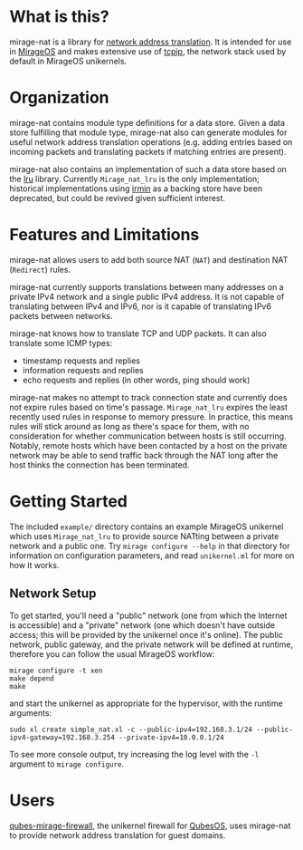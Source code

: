 # What is this?

mirage-nat is a library for [network address translation](https://tools.ietf.org/html/rfc2663).  It is intended for use in [MirageOS](https://mirage.io) and makes extensive use of [tcpip](https://github.com/mirage/mirage-tcpip), the network stack used by default in MirageOS unikernels.

# Organization

mirage-nat contains module type definitions for a data store.  Given a data store fulfilling that module type, mirage-nat also can generate modules for useful network address translation operations (e.g. adding entries based on incoming packets and translating packets if matching entries are present).

mirage-nat also contains an implementation of such a data store based on the [lru](https://github.com/pqwy/ocaml-lru) library.  Currently `Mirage_nat_lru` is the only implementation; historical implementations using [irmin](https://github.com/mirage/irmin) as a backing store have been deprecated, but could be revived given sufficient interest.

# Features and Limitations

mirage-nat allows users to add both source NAT (`NAT`) and destination NAT (`Redirect`) rules.

mirage-nat currently supports translations between many addresses on a private IPv4 network and a single public IPv4 address.  It is not capable of translating between IPv4 and IPv6, nor is it capable of translating IPv6 packets between networks.

mirage-nat knows how to translate TCP and UDP packets.  It can also translate some ICMP types:

* timestamp requests and replies
* information requests and replies
* echo requests and replies (in other words, ping should work)

mirage-nat makes no attempt to track connection state and currently does not expire rules based on time's passage.  `Mirage_nat_lru` expires the least recently used rules in response to memory pressure.  In practice, this means rules will stick around as long as there's space for them, with no consideration for whether communication between hosts is still occurring.  Notably, remote hosts which have been contacted by a host on the private network may be able to send traffic back through the NAT long after the host thinks the connection has been terminated.

# Getting Started

The included `example/` directory contains an example MirageOS unikernel which uses `Mirage_nat_lru` to provide source NATting between a private network and a public one.  Try `mirage configure --help` in that directory for information on configuration parameters, and read `unikernel.ml` for more on how it works.

## Network Setup

To get started, you'll need a "public" network (one from which the Internet is accessible) and a "private" network (one which doesn't have outside access; this will be provided by the unikernel once it's online).  The public network, public gateway, and the private network will be defined at runtime, therefore you can follow the usual MirageOS workflow:

```
mirage configure -t xen
make depend
make
```

and start the unikernel as appropriate for the hypervisor, with the runtime arguments:

```
sudo xl create simple_nat.xl -c --public-ipv4=192.168.3.1/24 --public-ipv4-gateway=192.168.3.254 --private-ipv4=10.0.0.1/24
```

To see more console output, try increasing the log level with the `-l` argument to `mirage configure`.

# Users

[qubes-mirage-firewall](https://github.com/mirage/qubes-mirage-firewall), the unikernel firewall for [QubesOS](https://qubes-os.org), uses mirage-nat to provide network address translation for guest domains.

